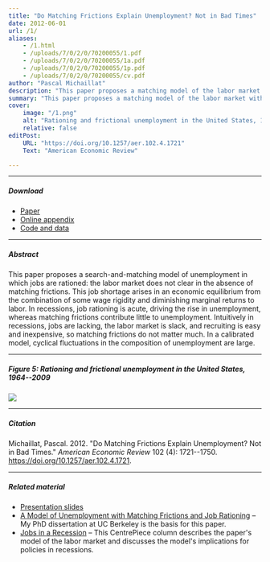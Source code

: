 ```yaml
---
title: "Do Matching Frictions Explain Unemployment? Not in Bad Times" 
date: 2012-06-01
url: /1/
aliases: 
    - /1.html
    - /uploads/7/0/2/0/70200055/1.pdf
    - /uploads/7/0/2/0/70200055/1a.pdf
    - /uploads/7/0/2/0/70200055/1p.pdf
    - /uploads/7/0/2/0/70200055/cv.pdf
author: "Pascal Michaillat"
description: "This paper proposes a matching model of the labor market with job rationing: unemployment does not disappear in the absence of matching frictions." 
summary: "This paper proposes a matching model of the labor market with job rationing: unemployment does not disappear in the absence of matching frictions. In recessions, job rationing drives the rise in unemployment, whereas matching frictions contribute little to unemployment." 
cover:
    image: "/1.png"
    alt: "Rationing and frictional unemployment in the United States, 1964–2009"
    relative: false
editPost:
    URL: "https://doi.org/10.1257/aer.102.4.1721"
    Text: "American Economic Review"

---
```


---

##### Download

+ [Paper](/1.pdf)
+ [Online appendix](/1a.pdf)
+ [Code and data](https://github.com/pmichaillat/job-rationing)

---

##### Abstract

This paper proposes a search-and-matching model of unemployment in which jobs are rationed: the labor market does not clear in the absence of matching frictions. This job shortage arises in an economic equilibrium from the combination of some wage rigidity and diminishing marginal returns to labor. In recessions, job rationing is acute, driving the rise in unemployment, whereas matching frictions contribute little to unemployment. Intuitively in recessions, jobs are lacking, the labor market is slack, and recruiting is easy and inexpensive, so matching frictions do not matter much. In a calibrated model, cyclical fluctuations in the composition of unemployment are large.

---

##### Figure 5: Rationing and frictional unemployment in the United States, 1964--2009

![](/1f.png)

---

##### Citation

Michaillat, Pascal. 2012. "Do Matching Frictions Explain Unemployment? Not in Bad Times." *American Economic Review* 102 (4): 1721--1750. https://doi.org/10.1257/aer.102.4.1721.

---

##### Related material

+ [Presentation slides](/1p.pdf)
+ [A Model of Unemployment with Matching Frictions and Job Rationing](https://escholarship.org/uc/item/7jr3m96r) – My PhD dissertation at UC Berkeley is the basis for this paper.
+ [Jobs in a Recession](https://cep.lse.ac.uk/pubs/download/cp365.pdf) – This CentrePiece column describes the paper's model of the labor market and discusses the model's implications for policies in recessions.


